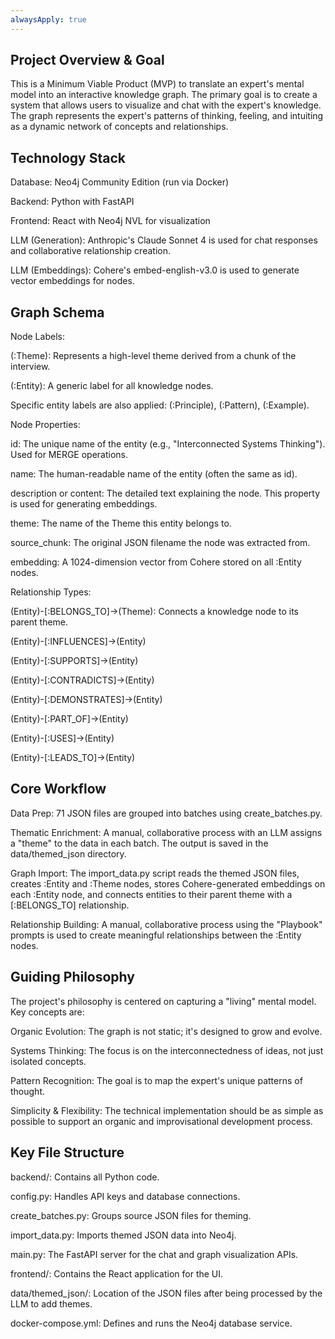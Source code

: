 ```yaml
---
alwaysApply: true
---
```


## Project Overview & Goal
This is a Minimum Viable Product (MVP) to translate an expert's mental model into an interactive knowledge graph. The primary goal is to create a system that allows users to visualize and chat with the expert's knowledge. The graph represents the expert's patterns of thinking, feeling, and intuiting as a dynamic network of concepts and relationships.

## Technology Stack
Database: Neo4j Community Edition (run via Docker)

Backend: Python with FastAPI

Frontend: React with Neo4j NVL for visualization

LLM (Generation): Anthropic's Claude Sonnet 4 is used for chat responses and collaborative relationship creation.

LLM (Embeddings): Cohere's embed-english-v3.0 is used to generate vector embeddings for nodes.

## Graph Schema
Node Labels:

(:Theme): Represents a high-level theme derived from a chunk of the interview.

(:Entity): A generic label for all knowledge nodes.

Specific entity labels are also applied: (:Principle), (:Pattern), (:Example).

Node Properties:

id: The unique name of the entity (e.g., "Interconnected Systems Thinking"). Used for MERGE operations.

name: The human-readable name of the entity (often the same as id).

description or content: The detailed text explaining the node. This property is used for generating embeddings.

theme: The name of the Theme this entity belongs to.

source_chunk: The original JSON filename the node was extracted from.

embedding: A 1024-dimension vector from Cohere stored on all :Entity nodes.

Relationship Types:

(Entity)-[:BELONGS_TO]->(Theme): Connects a knowledge node to its parent theme.

(Entity)-[:INFLUENCES]->(Entity)

(Entity)-[:SUPPORTS]->(Entity)

(Entity)-[:CONTRADICTS]->(Entity)

(Entity)-[:DEMONSTRATES]->(Entity)

(Entity)-[:PART_OF]->(Entity)

(Entity)-[:USES]->(Entity)

(Entity)-[:LEADS_TO]->(Entity)

## Core Workflow
Data Prep: 71 JSON files are grouped into batches using create_batches.py.

Thematic Enrichment: A manual, collaborative process with an LLM assigns a "theme" to the data in each batch. The output is saved in the data/themed_json directory.

Graph Import: The import_data.py script reads the themed JSON files, creates :Entity and :Theme nodes, stores Cohere-generated embeddings on each :Entity node, and connects entities to their parent theme with a [:BELONGS_TO] relationship.

Relationship Building: A manual, collaborative process using the "Playbook" prompts is used to create meaningful relationships between the :Entity nodes.

## Guiding Philosophy
The project's philosophy is centered on capturing a "living" mental model. Key concepts are:

Organic Evolution: The graph is not static; it's designed to grow and evolve.

Systems Thinking: The focus is on the interconnectedness of ideas, not just isolated concepts.

Pattern Recognition: The goal is to map the expert's unique patterns of thought.

Simplicity & Flexibility: The technical implementation should be as simple as possible to support an organic and improvisational development process.

## Key File Structure
backend/: Contains all Python code.

config.py: Handles API keys and database connections.

create_batches.py: Groups source JSON files for theming.

import_data.py: Imports themed JSON data into Neo4j.

main.py: The FastAPI server for the chat and graph visualization APIs.

frontend/: Contains the React application for the UI.

data/themed_json/: Location of the JSON files after being processed by the LLM to add themes.

docker-compose.yml: Defines and runs the Neo4j database service.